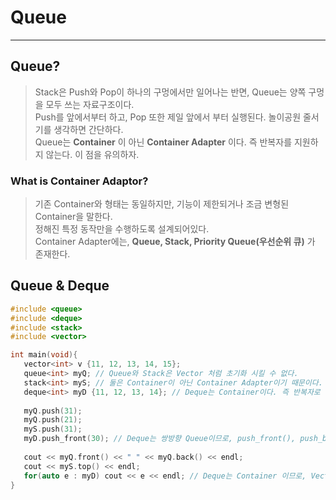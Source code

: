 # Queue
---
## Queue?
> Stack은 Push와 Pop이 하나의 구멍에서만 일어나는 반면, Queue는 양쪽 구멍을 모두 쓰는 자료구조이다.  
> Push를 앞에서부터 하고, Pop 또한 제일 앞에서 부터 실행된다. 놀이공원 줄서기를 생각하면 간단하다.  
> Queue는 __Container__ 이 아닌 __Container Adapter__ 이다. 즉 반복자를 지원하지 않는다. 이 점을 유의하자.  

### What is Container Adaptor?
> 기존 Container와 형태는 동일하지만, 기능이 제한되거나 조금 변형된 Container을 말한다.  
> 정해진 특정 동작만을 수행하도록 설계되어있다.  
> Container Adapter에는, __Queue, Stack, Priority Queue(우선순위 큐)__ 가 존재한다.  

## Queue & Deque
```C++
#include <queue>
#include <deque>
#include <stack>
#include <vector>

int main(void){
   vector<int> v {11, 12, 13, 14, 15};
   queue<int> myQ; // Queue와 Stack은 Vector 처럼 초기화 시킬 수 없다.
   stack<int> myS; // 둘은 Container이 아닌 Container Adapter이기 때문이다.
   deque<int> myD {11, 12, 13, 14}; // Deque는 Container이다. 즉 반복자로 접근이 가능하고 초기화도 가능하다.
   
   myQ.push(31);
   myQ.push(21);
   myS.push(31);
   myD.push_front(30); // Deque는 쌍방향 Queue이므로, push_front(), push_back() 두 가지가 모두 가능하다. 물론 pop 또한 마찬가지이다.
   
   cout << myQ.front() << " " << myQ.back() << endl;
   cout << myS.top() << endl;
   for(auto e : myD) cout << e << endl; // Deque는 Container 이므로, Vector와 같이 Range-Based for loop을 이용한 출력 또한 가능하다.
}


```
